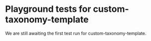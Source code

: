# Playground tests for custom-taxonomy-template
We are still awaiting the first test run for custom-taxonomy-template.
